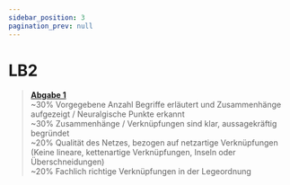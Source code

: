 ```yaml
---
sidebar_position: 3
pagination_prev: null
---
```


# LB2

> [**Abgabe 1**](./abgabe-0001.md)  
> ~30% Vorgegebene Anzahl Begriffe erläutert und Zusammenhänge aufgezeigt / Neuralgische Punkte erkannt  
> ~30% Zusammenhänge / Verknüpfungen sind klar, aussagekräftig begründet  
> ~20% Qualität des Netzes, bezogen auf netzartige Verknüpfungen (Keine lineare, kettenartige Verknüpfungen, Inseln oder Überschneidungen)  
> ~20% Fachlich richtige Verknüpfungen in der Legeordnung